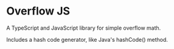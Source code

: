 
# Overflow JS

A TypeScript and JavaScript library for simple overflow math.

Includes a hash code generator, like Java's hashCode() method.

